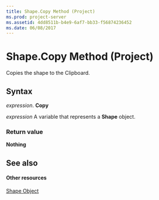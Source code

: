```yaml
---
title: Shape.Copy Method (Project)
ms.prod: project-server
ms.assetid: 4dd8511b-b4e9-6af7-bb33-f56874236452
ms.date: 06/08/2017
---
```



# Shape.Copy Method (Project)
Copies the shape to the Clipboard.

## Syntax

 _expression_. **Copy**

 _expression_ A variable that represents a **Shape** object.


### Return value

 **Nothing**


## See also


#### Other resources


[Shape Object](shape-object-project.md)
